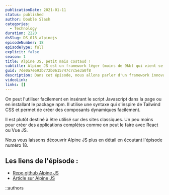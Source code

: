 ```yaml
---
publicationDate: 2021-01-11
status: published
author: Double Slash
categories:
  - Technology
duration: 2220
dsSlug: DS_018_alpinejs
episodeNumber: 18
episodeType: full
explicit: false
season: 1
title: Alpine JS, petit mais costaud !
subtitle: Alpine JS est un framework léger (moins de 9kb) qui vient se placer entre les FW complets type Vue JS et jQuery/Vanilla JS.
guid: 7de0a7e693b772b0615747c7c5e3a0f8
description: Dans cet épisode, nous allons parler d'un framework innovant qui apporte un peu de nouveauté dans le monde des frameworks Javascript. Alpine JS est un framework léger (moins de 9kb) qui vient se placer entre les frameworks/libraries complets type Vue JS et jQuery/Vanilla JS.
videoLink:
links: []
---
```


On peut l'utiliser facilement en insérant le script Javascript dans la page ou en installant le package npm.
Il utilise une syntaxe qui s'inspire de Tailwind CSS et permet de créer des composants dynamiques facilement.

Il est plutôt destiné à être utilisé sur des sites classiques. Un peu moins pour créer des applications complètes comme on peut le faire avec React ou Vue JS.

Nous vous laissons découvrir Alpine JS plus en détail en écoutant l'épisode numéro 18.

## Les liens de l'épisode :

- [Repo github Alpine JS](https://github.com/alpinejs/alpine)
- [Article sur Alpine JS](https://pixenjoy.com/notes/le-framework-alpinejs/)

::authors
